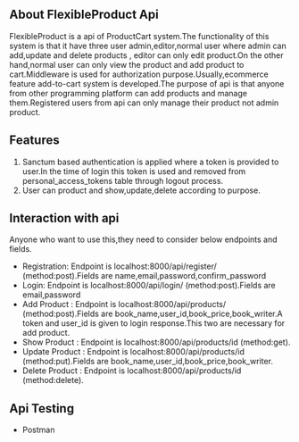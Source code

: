 ## About FlexibleProduct Api

FlexibleProduct is a api of ProductCart system.The functionality of this system is that it have three user admin,editor,normal user where admin can add,update and delete products , editor can only edit product.On the other hand,normal user can only view the product and add product to cart.Middleware is used for authorization purpose.Usually,ecommerce feature add-to-cart system is developed.The purpose of api is that anyone from other programming platform can add products and manage them.Registered users from api can only manage their product not admin product. 

## Features

1. Sanctum based authentication is applied where a token is provided to user.In the time of login this token is used and removed from personal_access_tokens table through logout process.
2. User can product and show,update,delete according to purpose.

## Interaction with api
Anyone who want to use this,they need to consider below endpoints and fields.
- Registration: Endpoint is localhost:8000/api/register/ (method:post).Fields are name,email,password,confirm_password
- Login: Endpoint is localhost:8000/api/login/ (method:post).Fields are email,password
- Add Product : Endpoint is localhost:8000/api/products/ (method:post).Fields are book_name,user_id,book_price,book_writer.A token and user_id is given to login response.This two are necessary for add product.
- Show Product : Endpoint is localhost:8000/api/products/id (method:get).
- Update Product : Endpoint is localhost:8000/api/products/id (method:put).Fields are book_name,user_id,book_price,book_writer.
- Delete Product : Endpoint is localhost:8000/api/products/id (method:delete).


## Api Testing
- Postman
